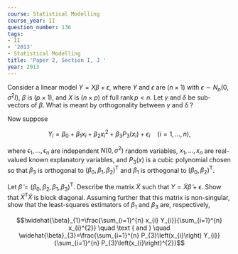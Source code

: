 ```yaml
---
course: Statistical Modelling
course_year: II
question_number: 136
tags:
- II
- '2013'
- Statistical Modelling
title: 'Paper 2, Section I, J '
year: 2013
---
```




Consider a linear model $Y=X \beta+\epsilon$, where $Y$ and $\epsilon$ are $(n \times 1)$ with $\epsilon \sim N_{n}\left(0, \sigma^{2} I\right)$, $\beta$ is $(p \times 1)$, and $X$ is $(n \times p)$ of full $\operatorname{rank} p<n$. Let $\gamma$ and $\delta$ be sub-vectors of $\beta$. What is meant by orthogonality between $\gamma$ and $\delta$ ?

Now suppose

$$Y_{i}=\beta_{0}+\beta_{1} x_{i}+\beta_{2} x_{i}^{2}+\beta_{3} P_{3}\left(x_{i}\right)+\epsilon_{i} \quad(i=1, \ldots, n),$$

where $\epsilon_{1}, \ldots, \epsilon_{n}$ are independent $N\left(0, \sigma^{2}\right)$ random variables, $x_{1}, \ldots, x_{n}$ are real-valued known explanatory variables, and $P_{3}(x)$ is a cubic polynomial chosen so that $\beta_{3}$ is orthogonal to $\left(\beta_{0}, \beta_{1}, \beta_{2}\right)^{\mathrm{T}}$ and $\beta_{1}$ is orthogonal to $\left(\beta_{0}, \beta_{2}\right)^{\mathrm{T}}$.

Let $\widetilde{\beta}=\left(\beta_{0}, \beta_{2}, \beta_{1}, \beta_{3}\right)^{\mathrm{T}}$. Describe the matrix $\widetilde{X}$ such that $Y=\widetilde{X} \widetilde{\beta}+\epsilon$. Show that $\widetilde{X}^{\mathrm{T}} \widetilde{X}$ is block diagonal. Assuming further that this matrix is non-singular, show that the least-squares estimators of $\beta_{1}$ and $\beta_{3}$ are, respectively,

$$\widehat{\beta}_{1}=\frac{\sum_{i=1}^{n} x_{i} Y_{i}}{\sum_{i=1}^{n} x_{i}^{2}} \quad \text { and } \quad \widehat{\beta}_{3}=\frac{\sum_{i=1}^{n} P_{3}\left(x_{i}\right) Y_{i}}{\sum_{i=1}^{n} P_{3}\left(x_{i}\right)^{2}}$$